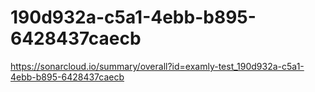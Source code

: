 # 190d932a-c5a1-4ebb-b895-6428437caecb
https://sonarcloud.io/summary/overall?id=examly-test_190d932a-c5a1-4ebb-b895-6428437caecb
